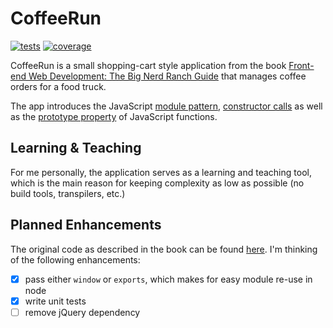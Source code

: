 # CoffeeRun

[![tests](http://img.shields.io/travis/tkraak/coffeerun/master.svg?style=flat)](https://travis-ci.org/tkraak/coffeerun)
[![coverage](https://img.shields.io/coveralls/tkraak/coffeerun.svg?style=flat)](https://coveralls.io/github/tkraak/coffeerun?branch=master)

CoffeeRun is a small shopping-cart style application from the book [Front-end Web Development: The Big Nerd Ranch Guide](https://www.bignerdranch.com/books/front-end-web-development/) that manages coffee orders for a food truck.

The app introduces the JavaScript [module pattern](https://github.com/getify/You-Dont-Know-JS/blob/master/scope%20%26%20closures/ch5.md#modules), [constructor calls](https://github.com/getify/You-Dont-Know-JS/blob/master/this%20%26%20object%20prototypes/ch5.md#constructor-or-call) as well as the [prototype property](https://github.com/getify/You-Dont-Know-JS/blob/master/this%20%26%20object%20prototypes/ch5.md#class-functions) of JavaScript functions.

## Learning & Teaching

For me personally, the application serves as a learning and teaching tool, which is the main reason for keeping complexity as low as possible (no build tools, transpilers, etc.)

## Planned Enhancements

The original code as described in the book can be found [here](https://github.com/bignerdranch/nybblr-javascript-book-walkthrough/tree/master/coffeerun). I'm thinking of the following enhancements:

- [x] pass either `window` or `exports`, which makes for easy module re-use in node
- [x] write unit tests
- [ ] remove jQuery dependency
